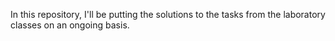 In this repository, I'll be putting the solutions to the tasks from the laboratory classes on an ongoing basis.

